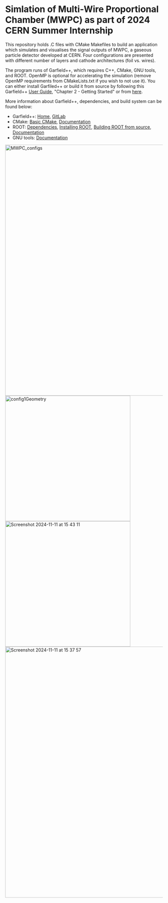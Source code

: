 # Simlation of Multi-Wire Proportional Chamber (MWPC) as part of 2024 CERN Summer Internship
This repository holds .C files with CMake Makefiles to build an application which simulates and visualises the signal outputs of MWPC, a gaseous particle detector developed at CERN.
Four configurations are presented with different number of layers and cathode architectures (foil vs. wires).

The program runs of Garfield++, which requires C++, CMake, GNU tools, and ROOT. OpenMP is optional for accelerating the simulation (remove OpenMP requirements from CMakeLists.txt if you wish to not use it).
You can either install Garfiled++ or build it from source by following this Garfield++ [User Guide](https://garfieldpp.web.cern.ch/documentation/), "Chapter 2 - Getting Started" or from [here](https://garfieldpp.web.cern.ch/garfieldpp/getting-started/).

More information about Garfield++, dependencies, and build system can be found below:
- Garfield++: [Home](https://garfieldpp.web.cern.ch/garfieldpp/), [GitLab](https://gitlab.cern.ch/garfield/garfieldpp)
- CMake: [Basic CMake](https://root.cern/install/basic_cmake/), [Documentation](https://cmake.org/documentation/)
- ROOT: [Dependencies](https://root.cern/install/dependencies/), [Installing ROOT](https://root.cern/install/), [Building ROOT from source](https://root.cern/install/build_from_source/), [Documentation](https://root.cern/doc/master/)
- GNU tools: [Documentation](https://www.gnu.org/manual/manual.en.html)

<img width="800" alt="MWPC_configs" src="https://github.com/user-attachments/assets/6e4eaeac-ddbe-437e-a096-00877f9af15a">
<img width="400" alt="config1Geometry" src="https://github.com/user-attachments/assets/2f20ddc7-ea21-4106-a8b3-b5d793cd867b">
<img width="400" alt="Screenshot 2024-11-11 at 15 43 11" src="https://github.com/user-attachments/assets/48af6040-dc4e-44f1-8547-4a0f4d506210">
<img width="800" alt="Screenshot 2024-11-11 at 15 37 57" src="https://github.com/user-attachments/assets/74b902b8-6820-48b8-888e-1e19c5d5bba3">

